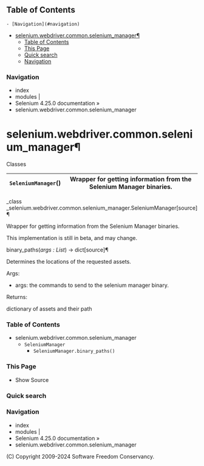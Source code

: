 ## Table of Contents

    - [Navigation](#navigation)
- [selenium.webdriver.common.selenium_manager¶](#seleniumwebdrivercommonselenium_manager)
    - [Table of Contents](#table-of-contents)
    - [This Page](#this-page)
    - [Quick search](#quick-search)
    - [Navigation](#navigation)

### Navigation

  * index
  * modules |
  * Selenium 4.25.0 documentation »
  * selenium.webdriver.common.selenium_manager

# selenium.webdriver.common.selenium_manager¶

Classes

`SeleniumManager`() | Wrapper for getting information from the Selenium Manager binaries.  
---|---  
  
_class _selenium.webdriver.common.selenium_manager.SeleniumManager[source]¶

    

Wrapper for getting information from the Selenium Manager binaries.

This implementation is still in beta, and may change.

binary_paths(_args : List_) -> dict[source]¶

    

Determines the locations of the requested assets.

Args:

    

  * args: the commands to send to the selenium manager binary.

Returns:

    

dictionary of assets and their path

### Table of Contents

  * selenium.webdriver.common.selenium_manager
    * `SeleniumManager`
      * `SeleniumManager.binary_paths()`

### This Page

  * Show Source

### Quick search

### Navigation

  * index
  * modules |
  * Selenium 4.25.0 documentation »
  * selenium.webdriver.common.selenium_manager

(C) Copyright 2009-2024 Software Freedom Conservancy.